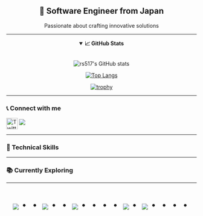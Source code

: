 <div align="center">
    <h2>🚀 Software Engineer from Japan</h2>
    <p>Passionate about crafting innovative solutions</p>
</div>

---

<div align="center">
    <details open>
        <summary><strong>📈 GitHub Stats</strong></summary>
        <br>

![rs517's GitHub stats](https://github-readme-stats-clone-pmyi.vercel.app/api?username=rs517&theme=vue-dark)

[![Top Langs](https://github-readme-stats-clone-pmyi.vercel.app/api/top-langs/?username=rs517&layout=compact&theme=vue-dark)](https://github.com/anuraghazra/github-readme-stats)

[![trophy](https://github-profile-trophy.vercel.app/?username=rs517&theme=discord)](https://github.com/rs517/github-profile-trophy)
    </details>
</div>

---

### 📞 Connect with me

<p align="left">
<a href="https://twitter.com/" target="blank"><img align="center" src="https://simpleicons.org/icons/twitter.svg" alt="Twitter" height="30" width="30" /></a>
<a href="mailto:rs517.learning@gmail.com"><img src="https://img.shields.io/badge/Gmail-d14836?style=flat-square&logo=Gmail&logoColor=white&link=rs517.learning@gmail.com"/></a>
</p>

---

### 💼 Technical Skills

---

### 📚 Currently Exploring

<!-- You can add the technologies/tools you are currently exploring. -->

---

<div align="center">
    <h1>
        <img src="https://user-images.githubusercontent.com/44926913/175852850-3fb6c715-1856-41ff-8c1f-94ce3b03b458.gif">・・
        <img src="https://user-images.githubusercontent.com/44926913/175853109-f8850656-6704-4a8a-bee6-9aca154d929b.gif">・・
        <img src="https://user-images.githubusercontent.com/44926913/175853154-5449d974-975e-44a6-ab84-a86031265e40.gif">・・・・
        <img src="https://user-images.githubusercontent.com/44926913/175853109-f8850656-6704-4a8a-bee6-9aca154d929b.gif">・
        <img src="https://user-images.githubusercontent.com/44926913/175853154-5449d974-975e-44a6-ab84-a86031265e40.gif">・・・・
    </h1>
</div>
